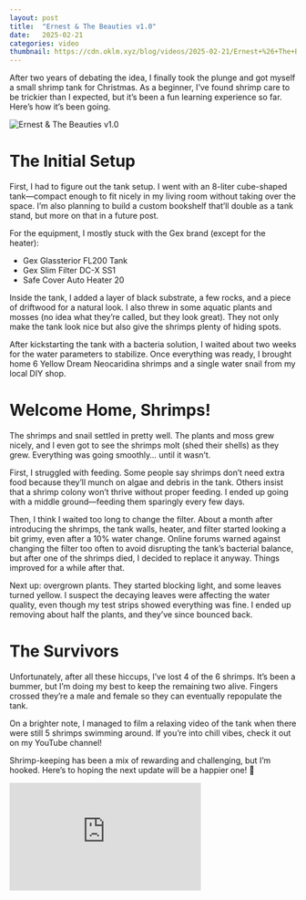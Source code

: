 ```yaml
---
layout: post
title:  "Ernest & The Beauties v1.0"
date:   2025-02-21
categories: video
thumbnail: https://cdn.oklm.xyz/blog/videos/2025-02-21/Ernest+%26+The+Beauties+v1.0.jpg
---
```

After two years of debating the idea, I finally took the plunge and got myself a small shrimp tank for Christmas. As a beginner, I’ve found shrimp care to be trickier than I expected, but it’s been a fun learning experience so far. Here’s how it’s been going.

![Ernest & The Beauties v1.0](https://cdn.oklm.xyz/blog/videos/2025-02-21/Ernest+%26+The+Beauties+v1.0.jpg)

# The Initial Setup
First, I had to figure out the tank setup. I went with an 8-liter cube-shaped tank—compact enough to fit nicely in my living room without taking over the space. I’m also planning to build a custom bookshelf that’ll double as a tank stand, but more on that in a future post.

For the equipment, I mostly stuck with the Gex brand (except for the heater):
- Gex Glassterior FL200 Tank
- Gex Slim Filter DC-X SS1
- Safe Cover Auto Heater 20

Inside the tank, I added a layer of black substrate, a few rocks, and a piece of driftwood for a natural look. I also threw in some aquatic plants and mosses (no idea what they’re called, but they look great). They not only make the tank look nice but also give the shrimps plenty of hiding spots.

After kickstarting the tank with a bacteria solution, I waited about two weeks for the water parameters to stabilize. Once everything was ready, I brought home 6 Yellow Dream Neocaridina shrimps and a single water snail from my local DIY shop.

# Welcome Home, Shrimps!
The shrimps and snail settled in pretty well. The plants and moss grew nicely, and I even got to see the shrimps molt (shed their shells) as they grew. Everything was going smoothly… until it wasn’t.

First, I struggled with feeding. Some people say shrimps don’t need extra food because they’ll munch on algae and debris in the tank. Others insist that a shrimp colony won’t thrive without proper feeding. I ended up going with a middle ground—feeding them sparingly every few days.

Then, I think I waited too long to change the filter. About a month after introducing the shrimps, the tank walls, heater, and filter started looking a bit grimy, even after a 10% water change. Online forums warned against changing the filter too often to avoid disrupting the tank’s bacterial balance, but after one of the shrimps died, I decided to replace it anyway. Things improved for a while after that.

Next up: overgrown plants. They started blocking light, and some leaves turned yellow. I suspect the decaying leaves were affecting the water quality, even though my test strips showed everything was fine. I ended up removing about half the plants, and they’ve since bounced back.

# The Survivors
Unfortunately, after all these hiccups, I’ve lost 4 of the 6 shrimps. It’s been a bummer, but I’m doing my best to keep the remaining two alive. Fingers crossed they’re a male and female so they can eventually repopulate the tank.

On a brighter note, I managed to film a relaxing video of the tank when there were still 5 shrimps swimming around. If you’re into chill vibes, check it out on my YouTube channel!

Shrimp-keeping has been a mix of rewarding and challenging, but I’m hooked. Here’s to hoping the next update will be a happier one! 🦐

<iframe width="336" height="189" src="https://www.youtube.com/embed/InhhkxMf_og?si=xk0ra5SscM9u2SUr" title="YouTube video player" frameborder="0" allow="accelerometer; autoplay; clipboard-write; encrypted-media; gyroscope; picture-in-picture; web-share" referrerpolicy="strict-origin-when-cross-origin" allowfullscreen></iframe>